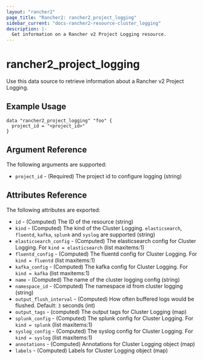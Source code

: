 ```yaml
---
layout: "rancher2"
page_title: "Rancher2: rancher2_project_logging"
sidebar_current: "docs-rancher2-resource-cluster_logging"
description: |-
  Get information on a Rancher v2 Project Logging resource. 
---
```


# rancher2\_project\_logging

Use this data source to retrieve information about a Rancher v2 Project Logging.

## Example Usage

```hcl
data "rancher2_project_logging" "foo" {
  project_id = "<project_id>"
}
```

## Argument Reference

The following arguments are supported:

* `project_id` - (Required) The project id to configure logging (string)

## Attributes Reference

The following attributes are exported:

* `id` - (Computed) The ID of the resource (string)
* `kind` - (Computed) The kind of the Cluster Logging. `elasticsearch`, `fluentd`, `kafka`, `splunk` and `syslog` are supported (string)
* `elasticsearch_config` - (Computed) The elasticsearch config for Cluster Logging. For `kind = elasticsearch`  (list maxitems:1)
* `fluentd_config` - (Computed) The fluentd config for Cluster Logging. For `kind = fluentd` (list maxitems:1)
* `kafka_config` - (Computed) The kafka config for Cluster Logging. For `kind = kafka` (list maxitems:1)
* `name` - (Computed) The name of the cluster logging config (string)
* `namespace_id` - (Computed) The namespace id from cluster logging (string)
* `output_flush_interval` - (Computed) How often buffered logs would be flushed. Default: `3` seconds (int)
* `output_tags` - (computed) The output tags for Cluster Logging (map)
* `splunk_config` - (Computed) The splunk config for Cluster Logging. For `kind = splunk` (list maxitems:1)
* `syslog_config` - (Computed) The syslog config for Cluster Logging. For `kind = syslog` (list maxitems:1)
* `annotations` - (Computed) Annotations for Cluster Logging object (map)
* `labels` - (Computed) Labels for Cluster Logging object (map)


